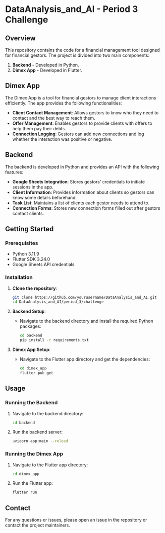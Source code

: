 # DataAnalysis_and_AI - Period 3 Challenge

## Overview

This repository contains the code for a financial management tool designed for financial gestors. The project is divided into two main components:

1. **Backend** - Developed in Python.
2. **Dimex App** - Developed in Flutter.

## Dimex App

The Dimex App is a tool for financial gestors to manage client interactions efficiently. The app provides the following functionalities:

- **Client Contact Management**: Allows gestors to know who they need to contact and the best way to reach them.
- **Offer Management**: Enables gestors to provide clients with offers to help them pay their debts.
- **Connection Logging**: Gestors can add new connections and log whether the interaction was positive or negative.

## Backend

The backend is developed in Python and provides an API with the following features:

- **Google Sheets Integration**: Stores gestors' credentials to initiate sessions in the app.
- **Client Information**: Provides information about clients so gestors can know some details beforehand.
- **Task List**: Maintains a list of clients each gestor needs to attend to.
- **Connection Forms**: Stores new connection forms filled out after gestors contact clients.

## Getting Started

### Prerequisites

- Python 3.11.9
- Flutter SDK 3.24.0
- Google Sheets API credentials

### Installation

1. **Clone the repository**:
    ```sh
    git clone https://github.com/yourusername/DataAnalysis_and_AI.git
    cd DataAnalysis_and_AI/period_3/challenge
    ```

2. **Backend Setup**:
    - Navigate to the backend directory and install the required Python packages:
      ```sh
      cd backend
      pip install -r requirements.txt
      ```

3. **Dimex App Setup**:
    - Navigate to the Flutter app directory and get the dependencies:
      ```sh
      cd dimex_app
      flutter pub get
      ```

## Usage

### Running the Backend

1. Navigate to the backend directory:
    ```sh
    cd backend
    ```

2. Run the backend server:
    ```sh
    uvicorn app:main --reload
    ```

### Running the Dimex App

1. Navigate to the Flutter app directory:
    ```sh
    cd dimex_app
    ```

2. Run the Flutter app:
    ```sh
    flutter run
    ```


## Contact

For any questions or issues, please open an issue in the repository or contact the project maintainers.

